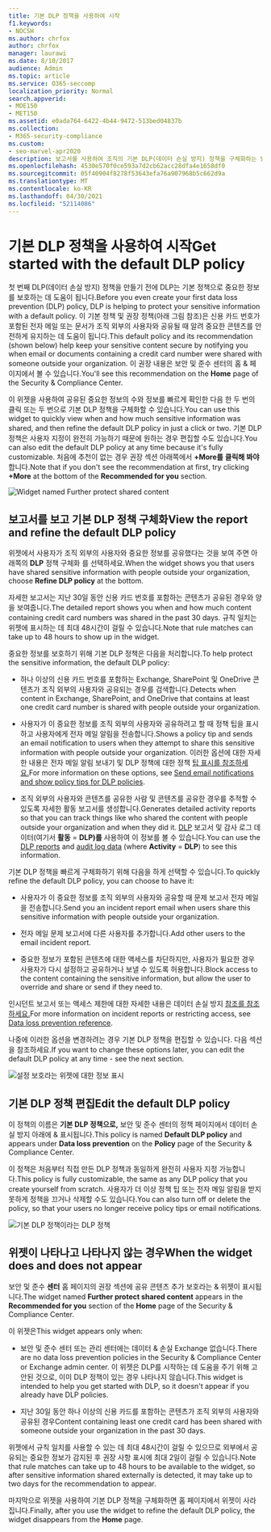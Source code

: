 ```yaml
---
title: 기본 DLP 정책을 사용하여 시작
f1.keywords:
- NOCSH
ms.author: chrfox
author: chrfox
manager: laurawi
ms.date: 8/10/2017
audience: Admin
ms.topic: article
ms.service: O365-seccomp
localization_priority: Normal
search.appverid:
- MOE150
- MET150
ms.assetid: e0ada764-6422-4b44-9472-513bed04837b
ms.collection:
- M365-security-compliance
ms.custom:
- seo-marvel-apr2020
description: 보고서를 사용하여 조직의 기본 DLP(데이터 손실 방지) 정책을 구체화하는 방법을 학습합니다.
ms.openlocfilehash: 4530e570f0ce593a7d2cb62acc28dfa4e1658df0
ms.sourcegitcommit: 05f40904f8278f53643efa76a907968b5c662d9a
ms.translationtype: MT
ms.contentlocale: ko-KR
ms.lasthandoff: 04/30/2021
ms.locfileid: "52114086"
---
```

# <a name="get-started-with-the-default-dlp-policy"></a><span data-ttu-id="d88e0-103">기본 DLP 정책을 사용하여 시작</span><span class="sxs-lookup"><span data-stu-id="d88e0-103">Get started with the default DLP policy</span></span>

<span data-ttu-id="d88e0-104">첫 번째 DLP(데이터 손실 방지) 정책을 만들기 전에 DLP는 기본 정책으로 중요한 정보를 보호하는 데 도움이 됩니다.</span><span class="sxs-lookup"><span data-stu-id="d88e0-104">Before you even create your first data loss prevention (DLP) policy, DLP is helping to protect your sensitive information with a default policy.</span></span> <span data-ttu-id="d88e0-105">이 기본 정책 및 권장 정책(아래 그림 참조)은 신용 카드 번호가 포함된 전자 메일 또는 문서가 조직 외부의 사용자와 공유될 때 알려 중요한 콘텐츠를 안전하게 유지하는 데 도움이 됩니다.</span><span class="sxs-lookup"><span data-stu-id="d88e0-105">This default policy and its recommendation (shown below) help keep your sensitive content secure by notifying you when email or documents containing a credit card number were shared with someone outside your organization.</span></span> <span data-ttu-id="d88e0-106">이 권장 내용은 보안 및  준수 센터의 홈 &amp; 페이지에서 볼 수 있습니다.</span><span class="sxs-lookup"><span data-stu-id="d88e0-106">You'll see this recommendation on the **Home** page of the Security &amp; Compliance Center.</span></span> 
  
<span data-ttu-id="d88e0-107">이 위젯을 사용하여 공유된 중요한 정보의 수와 정보를 빠르게 확인한 다음 한 두 번의 클릭 또는 두 번으로 기본 DLP 정책을 구체화할 수 있습니다.</span><span class="sxs-lookup"><span data-stu-id="d88e0-107">You can use this widget to quickly view when and how much sensitive information was shared, and then refine the default DLP policy in just a click or two.</span></span> <span data-ttu-id="d88e0-108">기본 DLP 정책은 사용자 지정이 완전히 가능하기 때문에 원하는 경우 편집할 수도 있습니다.</span><span class="sxs-lookup"><span data-stu-id="d88e0-108">You can also edit the default DLP policy at any time because it's fully customizable.</span></span> <span data-ttu-id="d88e0-109">처음에 추천이 없는 경우 권장 섹션 아래쪽에서 **+More를** **클릭해 봐야** 합니다.</span><span class="sxs-lookup"><span data-stu-id="d88e0-109">Note that if you don't see the recommendation at first, try clicking **+More** at the bottom of the **Recommended for you** section.</span></span> 
  
![Widget named Further protect shared content](../media/2bae6dbc-cc92-4f35-b54c-c36e60226b5b.png)
  
## <a name="view-the-report-and-refine-the-default-dlp-policy"></a><span data-ttu-id="d88e0-111">보고서를 보고 기본 DLP 정책 구체화</span><span class="sxs-lookup"><span data-stu-id="d88e0-111">View the report and refine the default DLP policy</span></span>

<span data-ttu-id="d88e0-112">위젯에서 사용자가 조직 외부의 사용자와 중요한 정보를 공유했다는 것을 보여 주면 아래쪽의 **DLP** 정책 구체화 를 선택하세요.</span><span class="sxs-lookup"><span data-stu-id="d88e0-112">When the widget shows you that users have shared sensitive information with people outside your organization, choose **Refine DLP policy** at the bottom.</span></span> 
  
<span data-ttu-id="d88e0-113">자세한 보고서는 지난 30일 동안 신용 카드 번호를 포함하는 콘텐츠가 공유된 경우와 양을 보여줍니다.</span><span class="sxs-lookup"><span data-stu-id="d88e0-113">The detailed report shows you when and how much content containing credit card numbers was shared in the past 30 days.</span></span> <span data-ttu-id="d88e0-114">규칙 일치는 위젯에 표시하는 데 최대 48시간이 걸릴 수 있습니다.</span><span class="sxs-lookup"><span data-stu-id="d88e0-114">Note that rule matches can take up to 48 hours to show up in the widget.</span></span>
  
<span data-ttu-id="d88e0-115">중요한 정보를 보호하기 위해 기본 DLP 정책은 다음을 처리합니다.</span><span class="sxs-lookup"><span data-stu-id="d88e0-115">To help protect the sensitive information, the default DLP policy:</span></span>
  
- <span data-ttu-id="d88e0-116">하나 이상의 신용 카드 번호를 포함하는 Exchange, SharePoint 및 OneDrive 콘텐츠가 조직 외부의 사용자와 공유되는 경우를 검색합니다.</span><span class="sxs-lookup"><span data-stu-id="d88e0-116">Detects when content in Exchange, SharePoint, and OneDrive that contains at least one credit card number is shared with people outside your organization.</span></span>
    
- <span data-ttu-id="d88e0-117">사용자가 이 중요한 정보를 조직 외부의 사용자와 공유하려고 할 때 정책 팁을 표시하고 사용자에게 전자 메일 알림을 전송합니다.</span><span class="sxs-lookup"><span data-stu-id="d88e0-117">Shows a policy tip and sends an email notification to users when they attempt to share this sensitive information with people outside your organization.</span></span> <span data-ttu-id="d88e0-118">이러한 옵션에 대한 자세한 내용은 전자 메일 알림 보내기 및 DLP 정책에 대한 정책 [팁 표시를 참조하세요.](use-notifications-and-policy-tips.md)</span><span class="sxs-lookup"><span data-stu-id="d88e0-118">For more information on these options, see [Send email notifications and show policy tips for DLP policies](use-notifications-and-policy-tips.md).</span></span>
    
- <span data-ttu-id="d88e0-119">조직 외부의 사용자와 콘텐츠를 공유한 사람 및 콘텐츠를 공유한 경우를 추적할 수 있도록 자세한 활동 보고서를 생성합니다.</span><span class="sxs-lookup"><span data-stu-id="d88e0-119">Generates detailed activity reports so that you can track things like who shared the content with people outside your organization and when they did it.</span></span> <span data-ttu-id="d88e0-120">[DLP](view-the-dlp-reports.md) 보고서 및 감사 [](search-the-audit-log-in-security-and-compliance.md) 로그 데이터(여기서 **활동**  =  **DLP)를** 사용하여 이 정보를 볼 수 있습니다.</span><span class="sxs-lookup"><span data-stu-id="d88e0-120">You can use the [DLP reports](view-the-dlp-reports.md) and [audit log data](search-the-audit-log-in-security-and-compliance.md) (where **Activity** = **DLP**) to see this information.</span></span>
    
<span data-ttu-id="d88e0-121">기본 DLP 정책을 빠르게 구체화하기 위해 다음을 하게 선택할 수 있습니다.</span><span class="sxs-lookup"><span data-stu-id="d88e0-121">To quickly refine the default DLP policy, you can choose to have it:</span></span>
  
- <span data-ttu-id="d88e0-122">사용자가 이 중요한 정보를 조직 외부의 사용자와 공유할 때 문제 보고서 전자 메일을 전송합니다.</span><span class="sxs-lookup"><span data-stu-id="d88e0-122">Send you an incident report email when users share this sensitive information with people outside your organization.</span></span>
    
- <span data-ttu-id="d88e0-123">전자 메일 문제 보고서에 다른 사용자를 추가합니다.</span><span class="sxs-lookup"><span data-stu-id="d88e0-123">Add other users to the email incident report.</span></span>
    
- <span data-ttu-id="d88e0-124">중요한 정보가 포함된 콘텐츠에 대한 액세스를 차단하지만, 사용자가 필요한 경우 사용자가 다시 설정하고 공유하거나 보낼 수 있도록 허용합니다.</span><span class="sxs-lookup"><span data-stu-id="d88e0-124">Block access to the content containing the sensitive information, but allow the user to override and share or send if they need to.</span></span>
    
<span data-ttu-id="d88e0-125">인시던트 보고서 또는 액세스 제한에 대한 자세한 내용은 데이터 손실 방지 [참조를 참조하세요.](data-loss-prevention-policies.md)</span><span class="sxs-lookup"><span data-stu-id="d88e0-125">For more information on incident reports or restricting access, see [Data loss prevention reference](data-loss-prevention-policies.md).</span></span>
  
<span data-ttu-id="d88e0-126">나중에 이러한 옵션을 변경하려는 경우 기본 DLP 정책을 편집할 수 있습니다. 다음 섹션을 참조하세요.</span><span class="sxs-lookup"><span data-stu-id="d88e0-126">If you want to change these options later, you can edit the default DLP policy at any time - see the next section.</span></span>
  
![설정 보호라는 위젯에 대한 정보 표시](../media/dad30a84-2715-4c0a-a5c5-44d85492363e.png)
  
## <a name="edit-the-default-dlp-policy"></a><span data-ttu-id="d88e0-128">기본 DLP 정책 편집</span><span class="sxs-lookup"><span data-stu-id="d88e0-128">Edit the default DLP policy</span></span>

<span data-ttu-id="d88e0-129">이 정책의 이름은 **기본 DLP 정책으로,** 보안  및 준수 센터의 정책 페이지에서 데이터 손실 방지 아래에  &amp; 표시됩니다.</span><span class="sxs-lookup"><span data-stu-id="d88e0-129">This policy is named **Default DLP policy** and appears under **Data loss prevention** on the **Policy** page of the Security &amp; Compliance Center.</span></span> 
  
<span data-ttu-id="d88e0-130">이 정책은 처음부터 직접 만든 DLP 정책과 동일하게 완전히 사용자 지정 가능합니다.</span><span class="sxs-lookup"><span data-stu-id="d88e0-130">This policy is fully customizable, the same as any DLP policy that you create yourself from scratch.</span></span> <span data-ttu-id="d88e0-131">사용자가 더 이상 정책 팁 또는 전자 메일 알림을 받지 못하게 정책을 끄거나 삭제할 수도 있습니다.</span><span class="sxs-lookup"><span data-stu-id="d88e0-131">You can also turn off or delete the policy, so that your users no longer receive policy tips or email notifications.</span></span>
  
![기본 DLP 정책이라는 DLP 정책](../media/260731e8-4d57-4c98-abec-07b052ec48d5.png)
  
## <a name="when-the-widget-does-and-does-not-appear"></a><span data-ttu-id="d88e0-133">위젯이 나타나고 나타나지 않는 경우</span><span class="sxs-lookup"><span data-stu-id="d88e0-133">When the widget does and does not appear</span></span>

<span data-ttu-id="d88e0-134">보안 및 준수 **센터** 홈 페이지의  권장 섹션에  공유 콘텐츠 추가 보호라는 &amp; 위젯이 표시됩니다.</span><span class="sxs-lookup"><span data-stu-id="d88e0-134">The widget named **Further protect shared content** appears in the **Recommended for you** section of the **Home** page of the Security &amp; Compliance Center.</span></span> 
  
<span data-ttu-id="d88e0-135">이 위젯은</span><span class="sxs-lookup"><span data-stu-id="d88e0-135">This widget appears only when:</span></span>
  
- <span data-ttu-id="d88e0-136">보안 및 준수 센터 또는 관리 센터에는 데이터 &amp; 손실 Exchange 없습니다.</span><span class="sxs-lookup"><span data-stu-id="d88e0-136">There are no data loss prevention policies in the Security &amp; Compliance Center or Exchange admin center.</span></span> <span data-ttu-id="d88e0-137">이 위젯은 DLP를 시작하는 데 도움을 주기 위해 고안된 것으로, 이미 DLP 정책이 있는 경우 나타나지 않습니다.</span><span class="sxs-lookup"><span data-stu-id="d88e0-137">This widget is intended to help you get started with DLP, so it doesn't appear if you already have DLP policies.</span></span>
    
- <span data-ttu-id="d88e0-138">지난 30일 동안 하나 이상의 신용 카드를 포함하는 콘텐츠가 조직 외부의 사용자와 공유된 경우</span><span class="sxs-lookup"><span data-stu-id="d88e0-138">Content containing least one credit card has been shared with someone outside your organization in the past 30 days.</span></span>
    
<span data-ttu-id="d88e0-139">위젯에서 규칙 일치를 사용할 수 있는 데 최대 48시간이 걸릴 수 있으므로 외부에서 공유되는 중요한 정보가 감지된 후 권장 사항 표시에 최대 2일이 걸릴 수 있습니다.</span><span class="sxs-lookup"><span data-stu-id="d88e0-139">Note that rule matches can take up to 48 hours to be available to the widget, so after sensitive information shared externally is detected, it may take up to two days for the recommendation to appear.</span></span>
  
<span data-ttu-id="d88e0-140">마지막으로 위젯을 사용하여 기본 DLP 정책을 구체화하면 홈 페이지에서  위젯이 사라집니다.</span><span class="sxs-lookup"><span data-stu-id="d88e0-140">Finally, after you use the widget to refine the default DLP policy, the widget disappears from the **Home** page.</span></span> 
  

